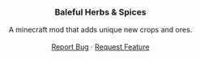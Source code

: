 <h3 align="center">Baleful Herbs & Spices</h3>

  <p align="center">
    A minecraft mod that adds unique new crops and ores.
    <br />
    <br />
    <a href="https://github.com/bennettbDEV/HerbsAndSpices-1.20.1/issues/new?labels=bug&template=bug-report---.md">Report Bug</a>
    ·
    <a href="https://github.com/bennettbDEV/HerbsAndSpices-1.20.1/issues/new?labels=enhancement&template=feature-request---.md">Request Feature</a>
  </p>
